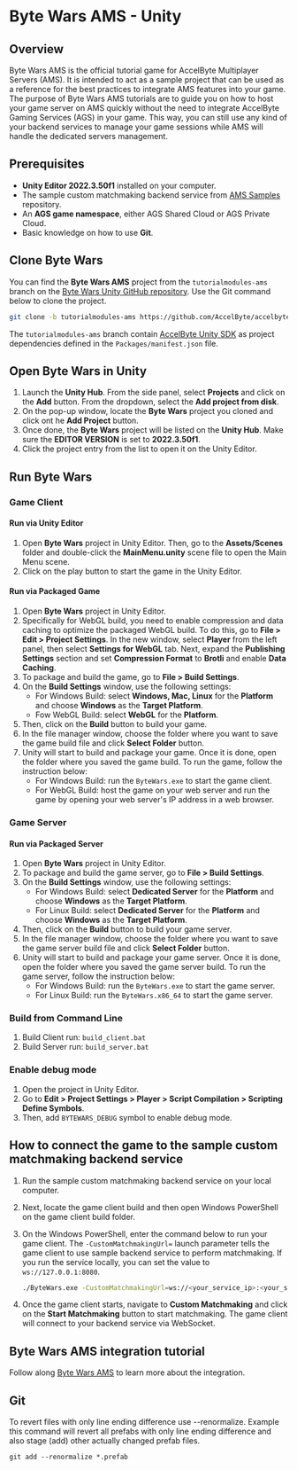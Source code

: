 ﻿# Byte Wars AMS - Unity

## Overview

Byte Wars AMS is the official tutorial game for AccelByte Multiplayer Servers (AMS). It is intended to act as a sample project that can be used as a reference for the best practices to integrate AMS features into your game. The purpose of Byte Wars AMS tutorials are to guide you on how to host your game server on AMS quickly without the need to integrate AccelByte Gaming Services (AGS) in your game. This way, you can still use any kind of your backend services to manage your game sessions while AMS will handle the dedicated servers management.

## Prerequisites

- **Unity Editor 2022.3.50f1** installed on your computer.
- The sample custom matchmaking backend service from [AMS Samples](https://github.com/AccelByte/ams-samples) repository.
- An **AGS game namespace**, either AGS Shared Cloud or AGS Private Cloud.
- Basic knowledge on how to use **Git**.

## Clone Byte Wars

You can find the **Byte Wars AMS** project from the `tutorialmodules-ams` branch on the [Byte Wars Unity GitHub repository](https://github.com/AccelByte/accelbyte-unity-bytewars-game/tree/tutorialmodules-ams). Use the Git command below to clone the project.

```bash
git clone -b tutorialmodules-ams https://github.com/AccelByte/accelbyte-unity-bytewars-game.git
```

The `tutorialmodules-ams` branch contain [AccelByte Unity SDK](https://github.com/AccelByte/accelbyte-unity-sdk) as project dependencies defined in the `Packages/manifest.json` file.

## Open Byte Wars in Unity

1. Launch the **Unity Hub**. From the side panel, select **Projects** and click on the **Add** button. From the dropdown, select the **Add project from disk**.
2. On the pop-up window, locate the **Byte Wars** project you cloned and click ont he **Add Project** button.
3. Once done, the **Byte Wars** project will be listed on the **Unity Hub**. Make sure the **EDITOR VERSION** is set to **2022.3.50f1**.
4. Click the project entry from the list to open it on the Unity Editor.

## Run Byte Wars

### Game Client

#### Run via Unity Editor

1. Open **Byte Wars** project in Unity Editor. Then, go to the **Assets/Scenes** folder and double-click the **MainMenu.unity** scene file to open the Main Menu scene.
2. Click on the play button to start the game in the Unity Editor.

#### Run via Packaged Game

1. Open **Byte Wars** project in Unity Editor. 
2. Specifically for WebGL build, you need to enable compression and data caching to optimize the packaged WebGL build. To do this, go to **File > Edit > Project Settings**. In the new window, select **Player** from the left panel, then select **Settings for WebGL** tab. Next, expand the **Publishing Settings** section and set **Compression Format** to **Brotli** and enable **Data Caching**.
3. To package and build the game, go to **File > Build Settings**.
4. On the **Build Settings** window, use the following settings:
    - For Windows Build: select **Windows, Mac, Linux** for the **Platform** and choose **Windows** as the **Target Platform**.
    - Fow WebGL Build: select **WebGL** for the **Platform**.
5. Then, click on the **Build** button to build your game.
6. In the file manager window, choose the folder where you want to save the game build file and click **Select Folder** button.
7. Unity will start to build and package your game. Once it is done, open the folder where you saved the game build. To run the game, follow the instruction below:
    - For Windows Build: run the `ByteWars.exe` to start the game client.
    - For WebGL Build: host the game on your web server and run the game by opening your web server's IP address in a web browser.

### Game Server

#### Run via Packaged Server

1. Open **Byte Wars** project in Unity Editor. 
3. To package and build the game server, go to **File > Build Settings**.
4. On the **Build Settings** window, use the following settings:
    - For Windows Build: select **Dedicated Server** for the **Platform** and choose **Windows** as the **Target Platform**.
    - For Linux Build: select **Dedicated Server** for the **Platform** and choose **Windows** as the **Target Platform**.
5. Then, click on the **Build** button to build your game server.
6. In the file manager window, choose the folder where you want to save the game server build file and click **Select Folder** button.
7. Unity will start to build and package your game server. Once it is done, open the folder where you saved the game server build. To run the game server, follow the instruction below:
    - For Windows Build: run the `ByteWars.exe` to start the game server.
    - For Linux Build: run the `ByteWars.x86_64` to start the game server.

### Build from Command Line

1. Build Client run: `build_client.bat`
2. Build Server run: `build_server.bat`

### Enable debug mode

1. Open the project in Unity Editor. 
2. Go to **Edit > Project Settings > Player > Script Compilation > Scripting Define Symbols**. 
3. Then, add `BYTEWARS_DEBUG` symbol to enable debug mode. 

## How to connect the game to the sample custom matchmaking backend service

1. Run the sample custom matchmaking backend service on your local computer.
2. Next, locate the game client build and then open Windows PowerShell on the game client build folder. 
3. On the Windows PowerShell, enter the command below to run your game client. The `-CustomMatchmakingUrl=` launch parameter tells the game client to use sample backend service to perform matchmaking. If you run the service locally, you can set the value to `ws://127.0.0.1:8080`.

    ```bash
    ./ByteWars.exe -CustomMatchmakingUrl=ws://<your_service_ip>:<your_service_port>
    ```

4. Once the game client starts, navigate to **Custom Matchmaking** and click on the **Start Matchmaking** button to start matchmaking. The game client will connect to your backend service via WebSocket.

## Byte Wars AMS integration tutorial
Follow along [Byte Wars AMS](https://docs.accelbyte.io/gaming-services/tutorials/byte-wars-ams/unity/) to learn more about the integration.

## Git
To revert files with only line ending difference use --renormalize. Example this command will revert all prefabs with only line ending difference and also stage (add) other actually changed prefab files. 
```
git add --renormalize *.prefab
```
